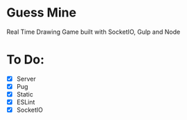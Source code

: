 # Guess Mine

Real Time Drawing Game built with SocketIO, Gulp and Node

# To Do:

- [x] Server
- [x] Pug
- [x] Static
- [x] ESLint
- [x] SocketIO
